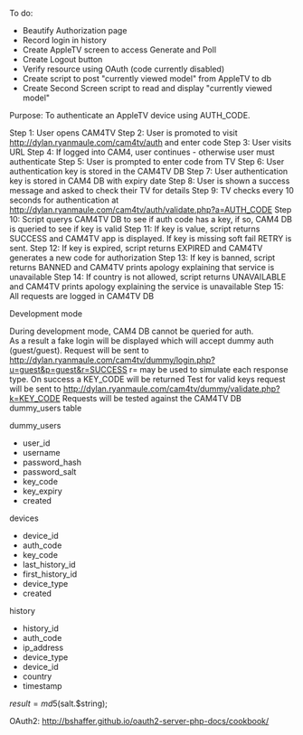 To do:
- Beautify Authorization page
- Record login in history
- Create AppleTV screen to access Generate and Poll
- Create Logout button
- Verify resource using OAuth (code currently disabled)
- Create script to post "currently viewed model" from AppleTV to db
- Create Second Screen script to read and display "currently viewed model"


Purpose: To authenticate an AppleTV device using AUTH_CODE.

Step 1: User opens CAM4TV
Step 2: User is promoted to visit http://dylan.ryanmaule.com/cam4tv/auth and enter code
Step 3: User visits URL
Step 4: If logged into CAM4, user continues - otherwise user must authenticate
Step 5: User is prompted to enter code from TV
Step 6: User authentication key is stored in the CAM4TV DB
Step 7: User authentication key is stored in CAM4 DB with expiry date
Step 8: User is shown a success message and asked to check their TV for details
Step 9: TV checks every 10 seconds for authentication at http://dylan.ryanmaule.com/cam4tv/auth/validate.php?a=AUTH_CODE
Step 10: Script querys CAM4TV DB to see if auth code has a key, if so, CAM4 DB is queried to see if key is valid
Step 11: If key is value, script returns SUCCESS and CAM4TV app is displayed.  If key is missing soft fail RETRY is sent.
Step 12: If key is expired, script returns EXPIRED and CAM4TV generates a new code for authorization
Step 13: If key is banned, script returns BANNED and CAM4TV prints apology explaining that service is unavailable
Step 14: If country is not allowed, script returns UNAVAILABLE and CAM4TV prints apology explaining the service is unavailable
Step 15: All requests are logged in CAM4TV DB

Development mode

During development mode, CAM4 DB cannot be queried for auth.  
As a result a fake login will be displayed which will accept dummy auth (guest/guest).
Request will be sent to http://dylan.ryanmaule.com/cam4tv/dummy/login.php?u=guest&p=guest&r=SUCCESS
r= may be used to simulate each response type. On success a KEY_CODE will be returned
Test for valid keys request will be sent to http://dylan.ryanmaule.com/cam4tv/dummy/validate.php?k=KEY_CODE
Requests will be tested against the CAM4TV DB dummy_users table

dummy_users
- user_id
- username
- password_hash
- password_salt
- key_code
- key_expiry
- created

devices
- device_id
- auth_code
- key_code
- last_history_id
- first_history_id
- device_type
- created

history
- history_id
- auth_code
- ip_address
- device_type
- device_id
- country
- timestamp

$result = md5($salt.$string);	

OAuth2: http://bshaffer.github.io/oauth2-server-php-docs/cookbook/